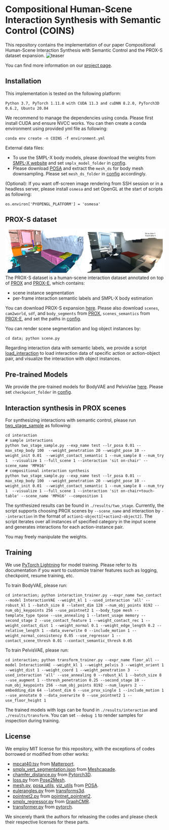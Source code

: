 # Compositional Human-Scene Interaction Synthesis with Semantic Control (COINS)
This repository contains the implementation of our paper Compositional Human-Scene Interaction Synthesis with Semantic Control and the PROX-S dataset expansion.
![teaser](./images/COINS_teaser.svg)

You can find more information on our [project page](https://zkf1997.github.io/COINS/index.html).
## Installation
This implementation is tested on the following platform:
```
Python 3.7, PyTorch 1.11.0 with CUDA 11.3 and cuDNN 8.2.0, PyTorch3D 0.6.2, Ubuntu 20.04
``` 
We recommend to manage the dependencies using conda.
Please first install CUDA and ensure NVCC works. 
You can then create a conda environment using provided yml file as following:
```
conda env create -n COINS -f environment.yml
```
External data files:
* To use the SMPL-X body models, please download the weights from [SMPL-X website](https://smpl-x.is.tue.mpg.de/index.html) and set `smplx_model_folder` in [config](configuration/config.py).
* Please download [POSA](https://posa.is.tue.mpg.de/index.html) and extract the `mesh_ds` for body mesh downsampling. Please set `mesh_ds_folder` in [config](configuration/config.py) accordingly.

(Optional): If you want off-screen image rendering from SSH session or in a headless server, please install `osmesa` and set OpenGL at the start of scripts as following:
```
os.environ['PYOPENGL_PLATFORM'] = 'osmesa' 
```
## PROX-S dataset
![PROX-S](./images/PROX-S.png)
The PROX-S dataset is a human-scene interaction dataset annotated on top of [PROX](https://prox.is.tue.mpg.de/index.html) and [PROX-E](https://github.com/yz-cnsdqz/PSI-release), which contains:
* scene instance segmentation
* per-frame interaction semantic labels and SMPL-X body estimation

You can download PROX-S expansion [here](https://drive.google.com/drive/folders/1nV_S_m0Yl8p3sOaCLpz5IIZxoL4_TAtE?usp=sharing).
Please also download `scenes`, `cam2world`, `sdf`, and `body_segments` from [PROX](https://prox.is.tue.mpg.de/index.html), `scenes_semantics` from [PROX-E](https://github.com/yz-cnsdqz/PSI-release), and set the paths in [config](configuration/config.py). 

You can render scene segmentation and log object instances by:
```
cd data; python scene.py
```
Regarding interaction data with semantic labels, we provide a script [load_interaction](data/load_interaction.py) to load interaction data of specific action or action-object pair, and visualize the interaction with object instances.

## Pre-trained Models
We provide the pre-trained models for BodyVAE and PelvisVae [here](https://drive.google.com/drive/folders/1nV_S_m0Yl8p3sOaCLpz5IIZxoL4_TAtE?usp=sharing).
Please set `checkpoint_folder` in [config](configuration/config.py).

## Interaction synthesis in PROX scenes
For synthesizing interactions with semantic control, please run [two_stage_sample](interaction/two_stage_sample.py) as following:
```
cd interaction
# sample interactions
python two_stage_sample.py --exp_name test --lr_posa 0.01 --max_step_body 100  --weight_penetration 20 --weight_pose 10 --weight_init 0.01  --weight_contact_semantic 1 --num_sample 8 --num_try 1  --visualize 1 --full_scene 1 --interaction 'sit on-chair' --scene_name 'MPH16'
# compositional interaction synthesis
python two_stage_sample.py --exp_name test --lr_posa 0.01 --max_step_body 100  --weight_penetration 20 --weight_pose 10 --weight_init 0.01  --weight_contact_semantic 1 --num_sample 8 --num_try 1  --visualize 1 --full_scene 1 --interaction 'sit on-chair+touch-table' --scene_name 'MPH16' --composition 1 
```
The synthesized results can be found in `./results/two_stage`.
Currently, the script supports choosing PROX scenes by `--scene_name` and interaction by `--interaction` in the format of `action1-object1[+action2-object2]`. The script iterates over all instances of specified category in the input scene and generates interactions for each action-instance pair.

You may freely manipulate the weights.

## Training
We use [PyTorch Lightning](https://www.pytorchlightning.ai/) for model training. Please refer to its documentation if you want to customize trainer features such as logging, checkpoint, resume training, etc. 

To train BodyVAE, please run:
```
cd interaction; python interaction_trainer.py --expr_name two_contact --model InteractionVAE --weight_kl 1 --used_interaction 'all' --robust_kl 1 --batch_size 8 --latent_dim 128 --num_obj_points 8192 --num_obj_keypoints 256 --use_pointnet2 1 --body_type mesh --template_type tpose --use_annealing 1 --latent_usage memory --second_stage 2 --use_contact_feature 1 --weight_contact_rec 1 --weight_contact_dist 1 --weight_normal 0.1 --weight_edge_length 0.2 --relative_length 1 --data_overwrite 0 --include_motion 1 --weight_normal_consistency 0.05 --use_regressor 1 --contact_scene_thresh 0.01 --contact_semantic_thresh 0.05 
```

To train PelvisVAE, please run:
```
cd interaction; python transform_trainer.py --expr_name floor_all --model InteractionVAE --weight_kl 1 --weight_pelvis 3 --weight_orient 1 --weight_dist 1 --weight_coord 1 --weight_penetration 3  --used_interaction 'all' --use_annealing 0 --robust_kl 1 --batch_size 8 --use_augment 1 --thresh_penetration 0.25 --second_stage 10 --num_obj_keypoints 256 --num_obj_points 8192 --num_layers 2 --embedding_dim 64 --latent_dim 6 --use_prox_single 1 --include_motion 1 --use_annotate 0 --data_overwrite 0 --use_pointnet2 1 --use_floor_height 1
```
The trained models with logs can be found in `./results/interaction` and `./results/transform`. You can set `--debug 1` to render samples for inspection during training.

## License
We employ MIT license for this repository, with the exceptions of codes borrowed or modified from other works:
* [mpcat40.tsv](./configuration/mpcat40.tsv) from [Matterport](https://github.com/niessner/Matterport/blob/master/metadata/mpcat40.tsv).
* [smplx_vert_segmentation.json](./configuration/smplx_vert_segmentation.json) from [Meshcapade](#https://github.com/Meshcapade/wiki/blob/main/assets/SMPL_body_segmentation/smplx/smplx_vert_segmentation.json).
* [chamfer_distance.py](interaction/chamfer_distance.py) from [Pytorch3D](https://pytorch3d.org/). 
* [loss.py](interaction/loss.py) from [Pose2Mesh](https://github.com/hongsukchoi/Pose2Mesh_RELEASE/blob/master/lib/core/loss.py).
* [mesh.py](interaction/mesh.py), [posa_utils](interaction/posa_utils.py), [viz_utils](interaction/viz_util.py) from [POSA](https://posa.is.tue.mpg.de/index.html).
* [eulerangles.py](interaction/eulerangles.py) from [transforms3d](https://github.com/matthew-brett/transforms3d/blob/master/transforms3d/euler.py).
* [pointnet2.py](interaction/pointnet2.py) from [pointnet_pointnet2](https://github.com/yanx27/Pointnet_Pointnet2_pytorch/blob/master/models/pointnet2_utils.py).
* [smplx_regressor.py](interaction/smplx_regressor.py) from [GraphCMR](https://github.com/nkolot/GraphCMR).
* [transformer.py](interaction/transformer.py) from [pytorch](https://pytorch.org/docs/stable/_modules/torch/nn/modules/transformer.html#Transformer). 

We sincerely thank the authors for releasing the codes and please check their respective licenses for these parts.